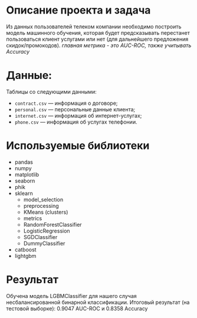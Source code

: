 # Описание проекта и задача
Из данных пользователей телеком компании необходимо построить модель машинного обучения, которая будет предсказывать перестанет пользоваться клиент услугами или нет (для дальнейшего предложения скидок/промокодов). *главная метрика - это AUC-ROC, также учитывать Accuracy*


# Данные:
Таблицы со следующими данными:
- `contract.csv` — информация о договоре;
- `personal.csv` — персональные данные клиента;
- `internet.csv` — информация об интернет-услугах;
- `phone.csv` — информация об услугах телефонии.

# Используемые библиотеки
- pandas
- numpy
- matplotlib
- seaborn
- phik
- sklearn
  - model_selection
  - preprocessing
  - KMeans (clusters)
  - metrics
  - RandomForestClassifier
  - LogisticRegression
  - SGDClassifier
  - DummyClassifier
- catboost
- lightgbm

# Результат
Обучена модель LGBMClassifier для нашего случая несбалансированной бинарной классификации. Итоговый  результат (на тестовой выборке): 0.9047 AUC-ROC и 0.8358 Accuracy
